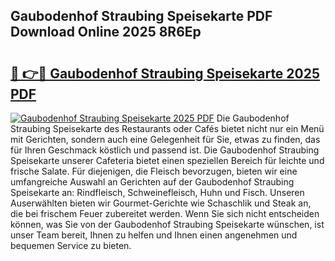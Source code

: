 ## Gaubodenhof Straubing Speisekarte PDF Download Online 2025 8R6Ep

# <h2><a href="http://gc79yg8.nevu.top/?p=Gaubodenhof+Straubing+Speisekarte">🔗 👉🔴 Gaubodenhof Straubing Speisekarte 2025 PDF</a></h2>

[![Gaubodenhof Straubing Speisekarte 2025 PDF](https://i.imgur.com/dBaPXMq.png)](http://gc79yg8.nevu.top/?p=Gaubodenhof+Straubing+Speisekarte)
Die Gaubodenhof Straubing Speisekarte des Restaurants oder Cafés bietet nicht nur ein Menü mit Gerichten, sondern auch eine Gelegenheit für Sie, etwas zu finden, das für Ihren Geschmack köstlich und passend ist. Die Gaubodenhof Straubing Speisekarte unserer Cafeteria bietet einen speziellen Bereich für leichte und frische Salate. Für diejenigen, die Fleisch bevorzugen, bieten wir eine umfangreiche Auswahl an Gerichten auf der Gaubodenhof Straubing Speisekarte an: Rindfleisch, Schweinefleisch, Huhn und Fisch. Unseren Auserwählten bieten wir Gourmet-Gerichte wie Schaschlik und Steak an, die bei frischem Feuer zubereitet werden. Wenn Sie sich nicht entscheiden können, was Sie von der Gaubodenhof Straubing Speisekarte wünschen, ist unser Team bereit, Ihnen zu helfen und Ihnen einen angenehmen und bequemen Service zu bieten.
